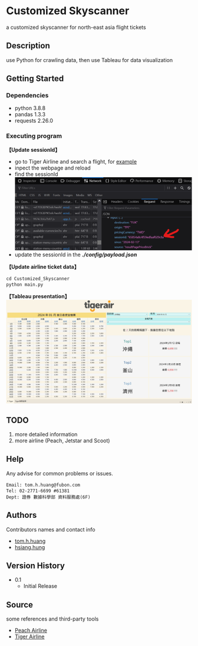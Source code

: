 # Customized Skyscanner

a customized skyscanner for north-east asia flight tickets

## Description

use Python for crawling data, then use Tableau for data visualization

## Getting Started

### Dependencies

- python 3.8.8
- pandas 1.3.3
- requests 2.26.0

### Executing program

**【Update sessionId】**

- go to Tiger Airline and search a flight, for [example](https://booking.tigerairtw.com/?type=single&outbound=TPE-FUK&departureDate=2024-02-14&adult=1&children=0&infant=0&languageCode=zh-tw&promoCode=&currencyCode=TWD)
- inpect the webpage and reload
- find the sessionId
  ![Alt text](./img/image.png)
- update the sessionId in the **_./config/payload.json_**

**【Update airline ticket data】**

```
cd Customized_Skyscanner
python main.py
```

**【Tableau presentation】**
![Alt text](./img/tableau_preview.jpg)

## TODO

1. more detailed information
2. more airline (Peach, Jetstar and Scoot)

## Help

Any advise for common problems or issues.

```
Email: tom.h.huang@fubon.com
Tel: 02-2771-6699 #61381
Dept: 證券 數據科學部 資料服務處(6F)
```

## Authors

Contributors names and contact info

- [tom.h.huang](tom.h.huang@fubon.com)
- [hsiang.hung](hsiang.hung@fubon.com)

## Version History

- 0.1
  - Initial Release

## Source

some references and third-party tools

- [Peach Airline](https://www.flypeach.com/tw)
- [Tiger Airline](https://www.tigerairtw.com/zh-tw)
